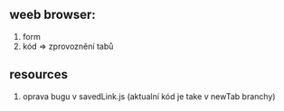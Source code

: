 ## weeb browser:
1. form
2. kód => zprovoznění tabů

## resources
1. oprava bugu v savedLink.js (aktualní kód je take v newTab branchy)
